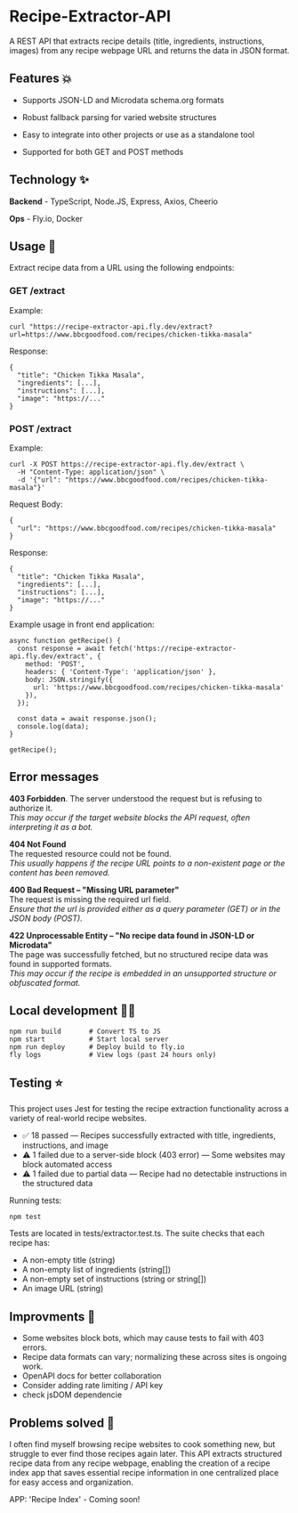 # Recipe-Extractor-API

A REST API that extracts recipe details (title, ingredients, instructions, images) from any recipe webpage URL and returns the data in JSON format.


## Features 💥

- Supports JSON-LD and Microdata schema.org formats

- Robust fallback parsing for varied website structures

- Easy to integrate into other projects or use as a standalone tool

- Supported for both GET and POST methods


## Technology ✨ 

**Backend** - TypeScript, Node.JS, Express, Axios, Cheerio

**Ops** - Fly.io, Docker


## Usage 💫

Extract recipe data from a URL using the following endpoints:

### GET /extract

Example:
```
curl "https://recipe-extractor-api.fly.dev/extract?url=https://www.bbcgoodfood.com/recipes/chicken-tikka-masala"
```

Response:
```
{
  "title": "Chicken Tikka Masala",
  "ingredients": [...],
  "instructions": [...],
  "image": "https://..."
}
```

### POST /extract

Example:
```
curl -X POST https://recipe-extractor-api.fly.dev/extract \
  -H "Content-Type: application/json" \
  -d '{"url": "https://www.bbcgoodfood.com/recipes/chicken-tikka-masala"}'
```

Request Body:
```
{
  "url": "https://www.bbcgoodfood.com/recipes/chicken-tikka-masala"
}
```

Response:
```
{
  "title": "Chicken Tikka Masala",
  "ingredients": [...],
  "instructions": [...],
  "image": "https://..."
}
```

Example usage in front end application:
```
async function getRecipe() {
  const response = await fetch('https://recipe-extractor-api.fly.dev/extract', {
    method: 'POST',
    headers: { 'Content-Type': 'application/json' },
    body: JSON.stringify({
      url: 'https://www.bbcgoodfood.com/recipes/chicken-tikka-masala'
    }),
  });

  const data = await response.json();
  console.log(data);
}

getRecipe();
```


## Error messages

**403 Forbidden**. 
The server understood the request but is refusing to authorize it.  
_This may occur if the target website blocks the API request, often interpreting it as a bot._  

**404 Not Found**  
The requested resource could not be found.  
_This usually happens if the recipe URL points to a non-existent page or the content has been removed._  

**400 Bad Request – "Missing URL parameter"**  
The request is missing the required url field.  
_Ensure that the url is provided either as a query parameter (GET) or in the JSON body (POST)._  

**422 Unprocessable Entity – "No recipe data found in JSON-LD or Microdata"**  
The page was successfully fetched, but no structured recipe data was found in supported formats.  
_This may occur if the recipe is embedded in an unsupported structure or obfuscated format._  


## Local development 🧑‍🏭

```
npm run build       # Convert TS to JS 
npm start           # Start local server
npm run deploy      # Deploy build to fly.io
fly logs            # View logs (past 24 hours only)
```


## Testing ⭐

 This project uses Jest for testing the recipe extraction functionality across a variety of real-world recipe websites.

- ✅ 18 passed — Recipes successfully extracted with title, ingredients, instructions, and image
- ⚠️ 1 failed due to a server-side block (403 error) — Some websites may block automated access
- ⚠️ 1 failed due to partial data — Recipe had no detectable instructions in the structured data

Running tests:
```
npm test
```

Tests are located in tests/extractor.test.ts. The suite checks that each recipe has:

- A non-empty title (string)
- A non-empty list of ingredients (string[])
- A non-empty set of instructions (string or string[])
- An image URL (string)
 

## Improvments 🤔 
- Some websites block bots, which may cause tests to fail with 403 errors.
- Recipe data formats can vary; normalizing these across sites is ongoing work.
- OpenAPI docs for better collaboration
- Consider adding rate limiting / API key
- check jsDOM dependencie
  

## Problems solved 🎯

I often find myself browsing recipe websites to cook something new, but struggle to ever find those recipes again later. This API extracts structured recipe data from any recipe webpage, enabling the creation of a recipe index app that saves essential recipe information in one centralized place for easy access and organization.

APP: 'Recipe Index' - Coming soon!

